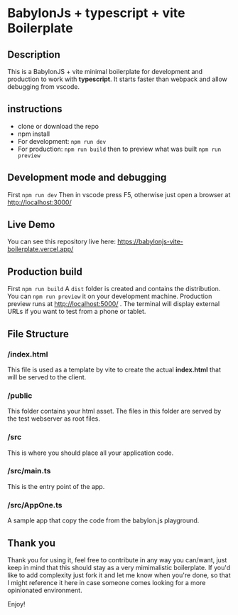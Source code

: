 # BabylonJs + typescript + vite Boilerplate

## Description

This is a BabylonJS + vite minimal boilerplate for development and production to work with **typescript**.
It starts faster than webpack and allow debugging from vscode.

## instructions

- clone or download the repo
- npm install
- For development: `npm run dev`
- For production: `npm run build` then to preview what was built `npm run preview`

## Development mode and debugging

First `npm run dev`
Then in vscode press F5, otherwise just open a browser at <http://localhost:3000/>

## Live Demo

You can see this repository live here:
<https://babylonjs-vite-boilerplate.vercel.app/>

## Production build

First `npm run build`
A `dist` folder is created and contains the distribution.
You can `npm run preview` it on your development machine.
Production preview runs at <http://localhost:5000/> . The terminal will display external URLs if you want to test from a phone or tablet.

## File Structure

### /index.html

This file is used as a template by vite to create the actual **index.html** that will be served to the client.

### /public

This folder contains your html asset. The files in this folder are served by the test webserver as root files.

### /src

This is where you should place all your application code.

### /src/main.ts

This is the entry point of the app.

### /src/AppOne.ts

A sample app that copy the code from the babylon.js playground.

## Thank you

Thank you for using it, feel free to contribute in any way you can/want, just keep in mind that this should stay as a very mimimalistic boilerplate.
If you'd like to add complexity just fork it and let me know when you're done, so that I might reference it here in case someone comes looking for a more opinionated environment.

Enjoy!

